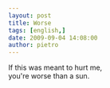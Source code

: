 ```yaml
---
layout: post
title: Worse
tags: [english,]
date: 2009-09-04 14:08:00
author: pietro
---
```

If this was meant to hurt me,<br/>you're worse than a sun.
